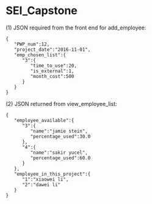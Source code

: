 # SEI_Capstone

(1) JSON required from the front end for add_employee:

```
{  
   "PWP_num":12,
   "project_date":"2016-11-01",
   "emp_chosen_list":{  
      "3":{  
         "time_to_use":20,
         "is_external":1,
         "month_cost":500
      }
   }
}
```
(2) JSON returned from view_employee_list:
```
{
   "employee_available":{
      "3":{
         "name":"jamie stein",
         "percentage_used":30.0
      },
      "4":{
         "name":"sakir yucel",
         "percentage_used":60.0
      }
   },
   "employee_in_this_project":{
      "1":"xiaowei li",
      "2":"dawei li"
   }
}
```


